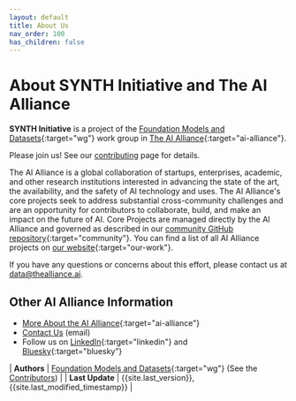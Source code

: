 ```yaml
---
layout: default
title: About Us
nav_order: 100
has_children: false
---
```


# About SYNTH Initiative and The AI Alliance

**SYNTH Initiative** is a project of the [Foundation Models and Datasets](https://thealliance.ai/focus-areas/foundation-models){:target="wg"} work group in [The AI Alliance](https://thealliance.ai){:target="ai-alliance"}. 

Please join us! See our [contributing]({{site.baseurl}}/contributing) page for details.

The AI Alliance is a global collaboration of startups, enterprises, academic, and other research institutions interested in advancing the state of the art, the availability, and the safety of AI technology and uses. The AI Alliance's core projects seek to address substantial cross-community challenges and are an opportunity for contributors to collaborate, build, and make an impact on the future of AI. Core Projects are managed directly by the AI Alliance and governed as described in our [community GitHub repository](https://github.com/The-AI-Alliance/community){:target="community"}. You can find a list of all AI Alliance projects on [our website](https://thealliance.ai/our-work){:target="our-work"}.

If you have any questions or concerns about this effort, please contact us at [data@thealliance.ai](mailto:data@thealliance.ai?subject=Questions&#32;about&#32;the&#32;SYNTH&#32;project).


## Other AI Alliance Information

* [More About the AI Alliance](https://thealliance.ai/about-aia){:target="ai-alliance"}
* [Contact Us](mailto:data@thealliance.ai?subject=Questions&#32;about&#32;the&#32;AI&#32;Alliance) (email)
* Follow us on [LinkedIn](https://www.linkedin.com/company/the-aialliance/){:target="linkedin"} and [Bluesky](https://bsky.app/profile/aialliance.bsky.social){:target="bluesky"}

| **Authors**     | [Foundation Models and Datasets](https://thealliance.ai/focus-areas/foundation-models){:target="wg"} (See the [Contributors]({{site.baseurl}}/contributing/#contributors)) |
| **Last Update** | {{site.last_version}}, {{site.last_modified_timestamp}} |
